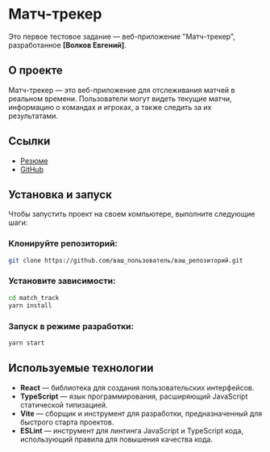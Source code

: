 # Матч-трекер

Это первое тестовое задание — веб-приложение "Матч-трекер", разработанное **[Волков Евгений]**.

## О проекте

Матч-трекер — это веб-приложение для отслеживания матчей в реальном времени. Пользователи могут видеть текущие матчи, информацию о командах и игроках, а также следить за их результатами.

## Ссылки

- [Резюме](https://docs.google.com/document/d/1By1onu3v978FJreLYTB9BE_AWTBkMQA2ttQqDcpumOE/edit?tab=t.0#heading=h.5x0d5h95i329)
- [GitHub](https://github.com/Skippik)

## Установка и запуск

Чтобы запустить проект на своем компьютере, выполните следующие шаги:

### Клонируйте репозиторий:

```bash
git clone https://github.com/ваш_пользователь/ваш_репозиторий.git
```

### Установите зависимости:

```bash
cd match_track
yarn install
```

### Запуск в режиме разработки:

```bash
yarn start
```

## Используемые технологии

- **React** — библиотека для создания пользовательских интерфейсов.
- **TypeScript** — язык программирования, расширяющий JavaScript статической типизацией.
- **Vite** — сборщик и инструмент для разработки, предназначенный для быстрого старта проектов.
- **ESLint** — инструмент для линтинга JavaScript и TypeScript кода, использующий правила для повышения качества кода.
